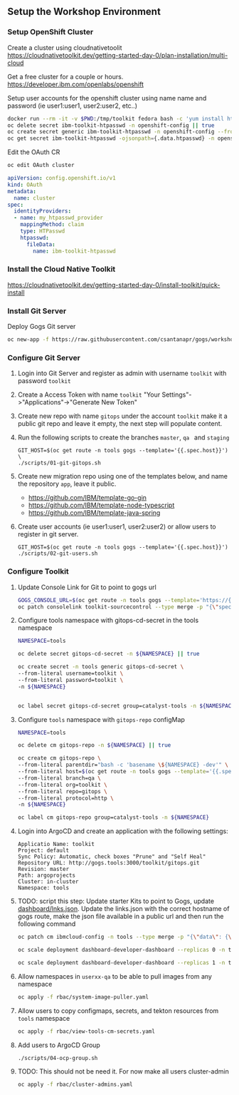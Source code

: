 ## Setup the Workshop Environment

### Setup OpenShift Cluster

Create a cluster using cloudnativetoolit
https://cloudnativetoolkit.dev/getting-started-day-0/plan-installation/multi-cloud

Get a free cluster for a couple or hours.
https://developer.ibm.com/openlabs/openshift

Setup user accounts for the openshift cluster using name name and password (ie user1:user1, user2:user2, etc..)

```bash
docker run --rm -it -v $PWD:/tmp/toolkit fedora bash -c 'yum install httpd-tools -y; /tmp/toolkit/scripts/03-ocp-users.sh'
oc delete secret ibm-toolkit-htpasswd -n openshift-config || true
oc create secret generic ibm-toolkit-htpasswd -n openshift-config --from-file=htpasswd=local/users.htpasswd
oc get secret ibm-toolkit-htpasswd -ojsonpath={.data.htpasswd} -n openshift-config | base64 -d

```
Edit the OAuth CR
```bash
oc edit OAuth cluster
```
```yaml
apiVersion: config.openshift.io/v1
kind: OAuth
metadata:
  name: cluster
spec:
  identityProviders:
  - name: my_htpasswd_provider
    mappingMethod: claim
    type: HTPasswd
    htpasswd:
      fileData:
        name: ibm-toolkit-htpasswd
```



### Install the Cloud Native Toolkit

https://cloudnativetoolkit.dev/getting-started-day-0/install-toolkit/quick-install

### Install Git Server

Deploy Gogs Git server

```bash
oc new-app -f https://raw.githubusercontent.com/csantanapr/gogs/workshop/gogs-template.yaml --param=PROTOCOL=https --param=HOSTNAME=gogs-tools.$(oc get ingresses.config.openshift.io cluster -o template={{.spec.domain}}) -n tools
```

### Configure Git Server

1. Login into Git Server and register as admin with username `toolkit` with password `toolkit`
1. Create a Access Token with name `toolkit` "Your Settings"->"Applications"->"Generate New Token"
1. Create new repo with name `gitops` under the account `toolkit` make it a public git repo and leave it empty, the next step will populate content.
1. Run the following scripts to create the branches `master`, `qa ` and `staging`
    ```
    GIT_HOST=$(oc get route -n tools gogs --template='{{.spec.host}}') \
    ./scripts/01-git-gitops.sh
    ```
1. Create new migration repo using one of the templates below, and  name the repository `app`, leave it public.
    - https://github.com/IBM/template-go-gin
    - https://github.com/IBM/template-node-typescript
    - https://github.com/IBM/template-java-spring

1. Create user accounts (ie user1:user1, user2:user2) or allow users to register in git server.
    ```
    GIT_HOST=$(oc get route -n tools gogs --template='{{.spec.host}}') ./scripts/02-git-users.sh
    ```

### Configure Toolkit

1. Update Console Link for Git to point to gogs url
    ```bash
    GOGS_CONSOLE_URL=$(oc get route -n tools gogs --template='https://{{.spec.host}}')
    oc patch consolelink toolkit-sourcecontrol --type merge -p "{\"spec\": {\"href\": \"$GOGS_CONSOLE_URL\"}}"
    ```
1. Configure tools namespace with gitops-cd-secret in the tools namespace
    ```bash
    NAMESPACE=tools

    oc delete secret gitops-cd-secret -n ${NAMESPACE} || true

    oc create secret -n tools generic gitops-cd-secret \
    --from-literal username=toolkit \
    --from-literal password=toolkit \
    -n ${NAMESPACE}


    oc label secret gitops-cd-secret group=catalyst-tools -n ${NAMESPACE}
    ```
1. Configure `tools` namespace with `gitops-repo` configMap
    ```bash
    NAMESPACE=tools

    oc delete cm gitops-repo -n ${NAMESPACE} || true

    oc create cm gitops-repo \
    --from-literal parentdir="bash -c 'basename \${NAMESPACE} -dev'" \
    --from-literal host=$(oc get route -n tools gogs --template='{{.spec.host}}') \
    --from-literal branch=qa \
    --from-literal org=toolkit \
    --from-literal repo=gitops \
    --from-literal protocol=http \
    -n ${NAMESPACE}

    oc label cm gitops-repo group=catalyst-tools -n ${NAMESPACE}
    ```
1. Login into ArgoCD and create an application with the following settings:
    ```
    Applicatio Name: toolkit
    Project: default
    Sync Policy: Automatic, check boxes "Prune" and "Self Heal"
    Repository URL: http://gogs.tools:3000/toolkit/gitops.git
    Revision: master
    Path: argoprojects
    Cluster: in-cluster
    Namespace: tools
    ```
1. TODO: script this step: Update starter Kits to point to Gogs, update [dashboard/lnks.json](dashboard/lnks.json). Update the links.json with the correct hostname of gogs route, make the json file available in a public url and then run the following command
    ```bash
    oc patch cm ibmcloud-config -n tools --type merge -p "{\"data\": {\"LINKS_URL\": \"https://raw.githubusercontent.com/ibm-garage-cloud/cloud-native-toolkit-workshops/main/dashboard/links.json\"}}"

    oc scale deployment dashboard-developer-dashboard --replicas 0 -n tools

    oc scale deployment dashboard-developer-dashboard --replicas 1 -n tools
    ```
1. Allow namespaces in `userxx-qa` to be able to pull images from any namespace
    ```bash
    oc apply -f rbac/system-image-puller.yaml
    ```
1. Allow users to copy configmaps, secrets, and tekton resources from `tools` namespace
   ```bash
   oc apply -f rbac/view-tools-cm-secrets.yaml
   ```
1. Add users to ArgoCD Group
    ```bash
    ./scripts/04-ocp-group.sh
    ```
1. TODO: This should not be need it. For now make all users cluster-admin
   ```bash
   oc apply -f rbac/cluster-admins.yaml
   ```